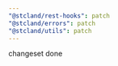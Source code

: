 ```yaml
---
"@stcland/rest-hooks": patch
"@stcland/errors": patch
"@stcland/utils": patch
---
```


changeset done
